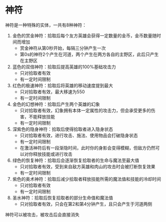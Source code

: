 # 神符
神符是一种特殊的实体，一共有8种神符：
1. 金色的赏金神符：拾取后每个友方英雄会获得一定数量的金币，金币数量随时间而增加
    + 赏金神符从第0秒开始，每隔三分钟产生一次
    + 第0s的神符2个产生在河道，两个产生在两方各自的主野区，此后只产生在主野区
2. 蓝色的双倍神符：拾取后提高英雄的100%基础攻击力
    + 只对拾取者有效
    + 有一定时间限制
3. 红色的极速神符：拾取后将英雄的移动速度提到最大
    + 只对拾取者有效，最大移速为550
    + 有一定时间限制
4. 金色的幻想神符：拾取后产生两个英雄的幻象
    + 只对拾取者有效，幻象拥有本体一定属性的攻击力，但会承受更多的伤害，不能释放技能
    + 有一定时间限制
5. 深紫色的隐身神符：拾取后使得拾取者进入隐身状态
    + 只对拾取者有效，进行攻击、施法、使用物品会打破隐身状态
    + 有一定时间限制
    + 在激活神符后有一段渐隐时间，此时你的身影会变得模糊，但敌方仍然可以对你释放技能或进行攻击
6. 绿色的恢复神符：拾取后会逐渐恢复拾取者的生命与魔法至最大值
    + 只对拾取者有效，受到来自敌方英雄和肉山的攻击时会被打断恢复效果
    + 有一定时间限制
7. 紫色的奥术神符：拾取后减少拾取者释放技能所需的魔法值和技能的冷却时间
    + 只对拾取者有效
    + 有一定时间限制
8. 圣水神符：拾取后恢复拾取者的部分生命值和魔法值
    + 只对拾取者有效，只会在第2和第4分钟产生，且只会产生于河道两侧

神符可以被攻击，被攻击后会直接消失